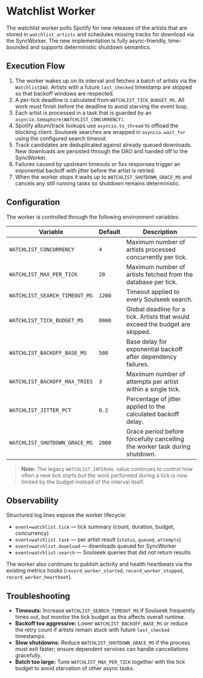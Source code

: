 # Watchlist Worker

The watchlist worker polls Spotify for new releases of the artists that are
stored in `watchlist_artists` and schedules missing tracks for download via the
SyncWorker. The new implementation is fully async-friendly, time-bounded and
supports deterministic shutdown semantics.

## Execution Flow

1. The worker wakes up on its interval and fetches a batch of artists via the
   `WatchlistDAO`. Artists with a future `last_checked` timestamp are skipped so
   that backoff windows are respected.
2. A per-tick deadline is calculated from `WATCHLIST_TICK_BUDGET_MS`. All work
   must finish before the deadline to avoid starving the event loop.
3. Each artist is processed in a task that is guarded by an
   `asyncio.Semaphore(WATCHLIST_CONCURRENCY)`.
4. Spotify album/track lookups use `asyncio.to_thread` to offload the blocking
   client. Soulseek searches are wrapped in `asyncio.wait_for` using the
   configured search timeout.
5. Track candidates are deduplicated against already queued downloads. New
   downloads are persisted through the DAO and handed off to the SyncWorker.
6. Failures caused by upstream timeouts or 5xx responses trigger an exponential
   backoff with jitter before the artist is retried.
7. When the worker stops it waits up to `WATCHLIST_SHUTDOWN_GRACE_MS` and
   cancels any still running tasks so shutdown remains deterministic.

## Configuration

The worker is controlled through the following environment variables:

| Variable | Default | Description |
|----------|---------|-------------|
| `WATCHLIST_CONCURRENCY` | `4` | Maximum number of artists processed concurrently per tick. |
| `WATCHLIST_MAX_PER_TICK` | `20` | Maximum number of artists fetched from the database per tick. |
| `WATCHLIST_SEARCH_TIMEOUT_MS` | `1200` | Timeout applied to every Soulseek search. |
| `WATCHLIST_TICK_BUDGET_MS` | `8000` | Global deadline for a tick. Artists that would exceed the budget are skipped. |
| `WATCHLIST_BACKOFF_BASE_MS` | `500` | Base delay for exponential backoff after dependency failures. |
| `WATCHLIST_BACKOFF_MAX_TRIES` | `3` | Maximum number of attempts per artist within a single tick. |
| `WATCHLIST_JITTER_PCT` | `0.2` | Percentage of jitter applied to the calculated backoff delay. |
| `WATCHLIST_SHUTDOWN_GRACE_MS` | `2000` | Grace period before forcefully cancelling the worker task during shutdown. |

> **Note:** The legacy `WATCHLIST_INTERVAL` value continues to control how often
a new tick starts but the work performed during a tick is now limited by the
budget instead of the interval itself.

## Observability

Structured log lines expose the worker lifecycle:

- `event=watchlist.tick` — tick summary (count, duration, budget, concurrency)
- `event=watchlist.task` — per artist result (`status`, `queued`, `attempts`)
- `event=watchlist.download` — downloads queued for SyncWorker
- `event=watchlist.search` — Soulseek queries that did not return results

The worker also continues to publish activity and health heartbeats via the
existing metrics hooks (`record_worker_started`, `record_worker_stopped`,
`record_worker_heartbeat`).

## Troubleshooting

- **Timeouts:** Increase `WATCHLIST_SEARCH_TIMEOUT_MS` if Soulseek frequently
  times out, but monitor the tick budget as this affects overall runtime.
- **Backoff too aggressive:** Lower `WATCHLIST_BACKOFF_BASE_MS` or reduce the
  retry count if artists remain stuck with future `last_checked` timestamps.
- **Slow shutdowns:** Reduce `WATCHLIST_SHUTDOWN_GRACE_MS` if the process must
  exit faster; ensure dependent services can handle cancellations gracefully.
- **Batch too large:** Tune `WATCHLIST_MAX_PER_TICK` together with the tick
  budget to avoid starvation of other async tasks.
